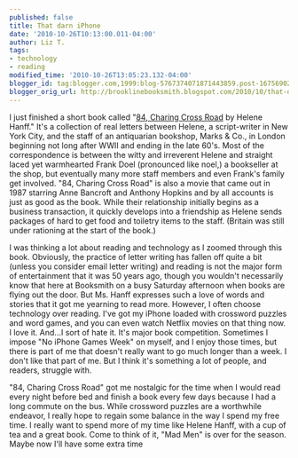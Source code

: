 ```yaml
---
published: false
title: That darn iPhone
date: '2010-10-26T10:13:00.011-04:00'
author: Liz T.
tags:
- technology
- reading
modified_time: '2010-10-26T13:05:23.132-04:00'
blogger_id: tag:blogger.com,1999:blog-5767374071871443859.post-1675690257442013870
blogger_orig_url: http://brooklinebooksmith.blogspot.com/2010/10/that-darn-iphone.html
---
```

I just finished a short book called "[84, Charing Cross Road](http://www.brooklinebooksmith-shop.com/book/9780140143508) by Helene Hanff." It's a collection of real letters between Helene, a script-writer in New York City, and the staff of an antiquarian bookshop, Marks & Co., in London beginning not long after WWII and ending in the late 60's. Most of the correspondence is between the witty and irreverent Helene and straight laced yet warmhearted Frank Doel (pronounced like noel,) a bookseller at the shop, but eventually many more staff members and even Frank's family get involved. "84, Charing Cross Road" is also a movie that came out in 1987 starring Anne Bancroft and Anthony Hopkins and by all accounts is just as good as the book. While their relationship initially begins as a business transaction, it quickly develops into a friendship as Helene sends packages of hard to get food and toiletry items to the staff. (Britain was still under rationing at the start of the book.)

I was thinking a lot about reading and technology as I zoomed through this book. Obviously, the practice of letter writing has fallen off quite a bit (unless you consider email letter writing) and reading is not the major form of entertainment that it was 50 years ago, though you wouldn't necessarily know that here at Booksmith on a busy Saturday afternoon when books are flying out the door. But Ms. Hanff expresses such a love of words and stories that it got me yearning to read more. However, I often choose technology over reading. I've got my iPhone loaded with crossword puzzles and word games, and you can even watch Netflix movies on that thing now. I love it. And...I sort of hate it. It's major book competition. Sometimes I impose "No iPhone Games Week" on myself, and I enjoy those times, but there is part of me that doesn't really want to go much longer than a week. I don't like that part of me. But I think it's something a lot of people, and readers, struggle with.

"84, Charing Cross Road" got me nostalgic for the time when I would read every night before bed and finish a book every few days because I had a long commute on the bus. While crossword puzzles are a worthwhile endeavor, I really hope to regain some balance in the way I spend my free time. I really want to spend more of my time like Helene Hanff, with a cup of tea and a great book. Come to think of it, "Mad Men" is over for the season. Maybe now I'll have some extra time